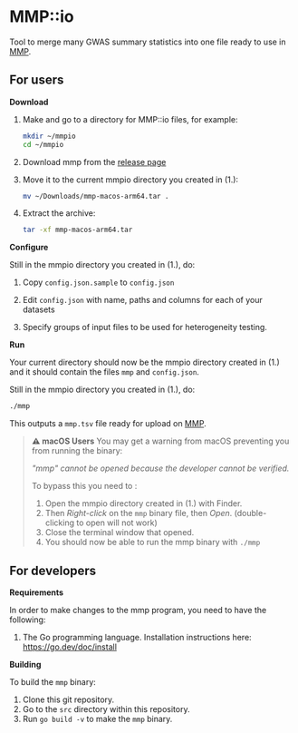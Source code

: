 # MMP::io

Tool to merge many GWAS summary statistics into one file ready to use in [MMP](https://geneviz.aalto.fi/MMP/dashboard/).


## For users

**Download**

1. Make and go to a directory for MMP::io files, for example:

   ```bash
   mkdir ~/mmpio
   cd ~/mmpio
   ```

2. Download mmp from the [release page](https://github.com/FINNGEN/mmpio/releases)

3. Move it to the current mmpio directory you created in (1.):

   ```bash
   mv ~/Downloads/mmp-macos-arm64.tar .
   ```

4. Extract the archive:

   ```bash
   tar -xf mmp-macos-arm64.tar
   ```


**Configure**

Still in the mmpio directory you created in (1.), do:

1. Copy `config.json.sample` to `config.json`

2. Edit `config.json` with name, paths and columns for each of your datasets

3. Specify groups of input files to be used for heterogeneity testing.


**Run**

Your current directory should now be the mmpio directory created in (1.) and it should contain the files `mmp` and `config.json`.

Still in the mmpio directory you created in (1.), do:

```bash
./mmp
```

This outputs a `mmp.tsv` file ready for upload on [MMP](https://geneviz.aalto.fi/MMP/dashboard/).


> **⚠️ macOS Users** You may get a warning from macOS preventing you from running the binary:
>
> *"mmp" cannot be opened because the developer cannot be verified.*
>
> To bypass this you need to :
> 1. Open the mmpio directory created in (1.) with Finder.
> 2. Then *Right-click* on the `mmp` binary file, then *Open*. (double-clicking to open will not work)
> 3. Close the terminal window that opened.
> 4. You should now be able to run the mmp binary with `./mmp`


## For developers

**Requirements**

In order to make changes to the mmp program, you need to have the following:

1. The Go programming language.
   Installation instructions here: https://go.dev/doc/install

**Building**

To build the `mmp` binary:

1. Clone this git repository.
2. Go to the `src` directory within this repository.
3. Run `go build -v` to make the `mmp` binary.
